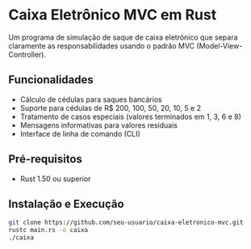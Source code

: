 # Caixa Eletrônico MVC em Rust




Um programa de simulação de saque de caixa eletrônico que separa claramente as responsabilidades usando o padrão MVC (Model-View-Controller).

## Funcionalidades

- Cálculo de cédulas para saques bancários
- Suporte para cédulas de R$ 200, 100, 50, 20, 10, 5 e 2
- Tratamento de casos especiais (valores terminados em 1, 3, 6 e 8)
- Mensagens informativas para valores residuais
- Interface de linha de comando (CLI)

## Pré-requisitos

- Rust 1.50 ou superior


## Instalação e Execução

```bash
git clone https://github.com/seu-usuario/caixa-eletronico-mvc.git
rustc main.rs -o caixa
./caixa
